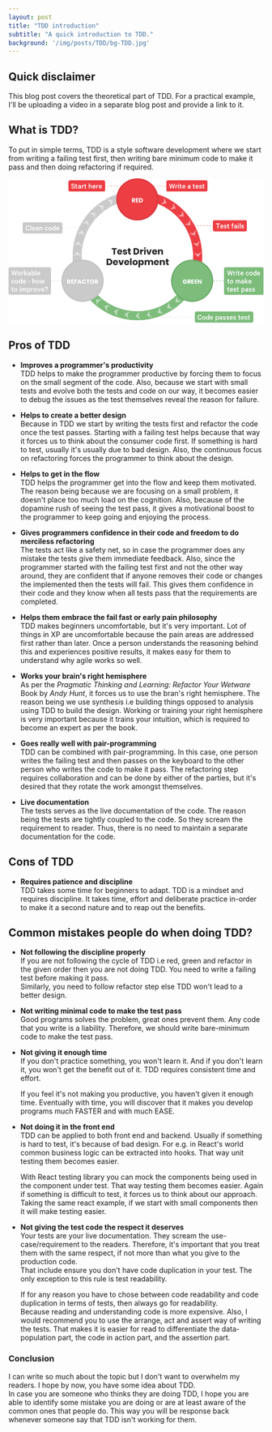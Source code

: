 ```yaml
---
layout: post
title: "TDD introduction"
subtitle: "A quick introduction to TDD."
background: '/img/posts/TDD/bg-TDD.jpg'
---
```


## Quick disclaimer

This blog post covers the theoretical part of TDD. For a practical example, I'll be uploading a video in a separate blog
post and provide a link to it.

## What is TDD?

To put in simple terms, TDD is a style software development where we start from writing a failing test first, then
writing bare minimum code to make it pass and then doing refactoring if required.

![TDD cycle](/img/posts/TDD/TDD_cycle.png)

## Pros of TDD
* **Improves a programmer's productivity**  
  TDD helps to make the programmer productive by forcing them to focus on the small segment of the code. Also, because
  we start with small tests and evolve both the tests and code on our way, it becomes easier to debug the issues as the
  test themselves reveal the reason for failure.
  
* **Helps to create a better design**  
  Because in TDD we start by writing the tests first and refactor the code once the test passes. Starting with a failing
  test helps because that way it forces us to think about the consumer code first. If something is hard to test, usually
  it's usually due to bad design. Also, the continuous focus on refactoring forces the programmer to think about the
  design.
  
* **Helps to get in the flow**  
  TDD helps the programmer get into the flow and keep them motivated. The reason being because we are focusing on a
  small problem, it doesn't place too much load on the cognition. Also, because of the dopamine rush of seeing the test
  pass, it gives a motivational boost to the programmer to keep going and enjoying the process.

* **Gives programmers confidence in their code and freedom to do merciless refactoring**  
  The tests act like a safety net, so in case the programmer does any mistake the tests give them immediate feedback.
  Also, since the programmer started with the failing test first and not the other way around, they are confident 
  that if anyone removes their code or changes the implemented then the tests will fail. This gives them confidence 
  in their code and they know when all tests pass that the requirements are completed.
  
* **Helps them embrace the fail fast or early pain philosophy**  
  TDD makes beginners uncomfortable, but it's very important. Lot of things in XP are uncomfortable because the pain
  areas are addressed first rather than later. Once a person understands the reasoning behind this and experiences
  positive results, it makes easy for them to understand why agile works so well.
  
* **Works your brain's right hemisphere**  
  As per the *Pragmatic Thinking and Learning: Refactor Your Wetware* Book by *Andy Hunt*, it forces us to use the 
  bran's right hemisphere. The reason being we use synthesis i.e building things opposed to analysis using TDD to 
  build the design. Working or training your right hemisphere is very important because it trains your intuition, 
  which is required to become an expert as per the book.
  
* **Goes really well with pair-programming**  
  TDD can be combined with pair-programming. In this case, one person writes the failing test and then passes on the
  keyboard to the other person who writes the code to make it pass. The refactoring step requires collaboration and can
  be done by either of the parties, but it's desired that they rotate the work amongst themselves.
  
* **Live documentation**  
  The tests serves as the live documentation of the code. The reason being the tests are tightly coupled to the code.
  So they scream the requirement to reader. Thus, there is no need to maintain a separate documentation for the code.

## Cons of TDD
* **Requires patience and discipline**  
  TDD takes some time for beginners to adapt. TDD is a mindset and requires discipline. It takes time, effort and
  deliberate practice in-order to make it a second nature and to reap out the benefits.

## Common mistakes people do when doing TDD?
* **Not following the discipline properly**  
  If you are not following the cycle of TDD i.e red, green and refactor in the given order then you are not doing TDD.
  You need to write a failing test before making it pass.  
  Similarly, you need to follow refactor step else TDD won't lead to a better design.

* **Not writing minimal code to make the test pass**  
  Good programs solves the problem, great ones prevent them. Any code that you write is a liability. Therefore, we
  should write bare-minimum code to make the test pass.

* **Not giving it enough time**  
  If you don't practice something, you won't learn it. And if you don't learn it, you won't get the benefit out of it.
  TDD
  requires consistent time and effort.
    
  If you feel it's not making you productive, you haven't given it enough time.
  Eventually with time, you will discover that it makes you develop programs much FASTER and with much EASE.
  
* **Not doing it in the front end**  
  TDD can be applied to both front end and backend. Usually if something is hard to test, it's because of bad design.
  For e.g. in React's world common business logic can be extracted into hooks. That way unit testing them becomes
  easier.
  
  With React testing library you can mock the components being used in the component under test. That way
  testing them becomes easier. Again if something is difficult to test, it forces us to think about our approach. Taking
  the same react example, if we start with small components then it will make testing easier.
  
* **Not giving the test code the respect it deserves**  
  Your tests are your live documentation. They scream the use-case/requirement to the readers. Therefore, it's important
  that you treat them with the same respect, if not more than what you give to the production code.  
  That include ensure you don't have code duplication in your test. The only exception to this rule is test readability.

  If for any reason you have to chose between code readability and code duplication in terms of tests, then always go
  for readability.  
  Because reading and understanding code is more expensive. Also, I would recommend you to use the arrange, act and
  assert way of writing the tests. That makes it is easier for read to differentiate the data-population part, the code
  in action part, and the assertion part.

### Conclusion
I can write so much about the topic but I don't want to overwhelm my readers. I hope by now, you have some idea about
TDD.  
In case you are someone who thinks they are doing TDD, I hope you are able to identify some mistake you are doing
or are at least aware of the common ones that people do. This way you will be response back whenever someone say that
TDD isn't working for them.
